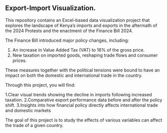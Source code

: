 ## Export-Import Visualization.

This repository contains an Excel-based data visualization project that explores the landscape of Kenya’s imports and exports in the aftermath of the 2024 Protests and the enactment of the Finance Bill 2024.

The Finance Bill introduced major policy changes, including:

1. An increase in Value Added Tax (VAT) to 16% of the gross price.
2. New taxation on imported goods, reshaping trade flows and consumer prices.

These measures together with the political tensions were bound to have an impact on both the domestic and international trade in the country.

Through this project, you will find:

1.Clear visual trends showing the decline in imports following increased taxation.
2.Comparative export performance data before and after the policy shift.
3.Insights into how financial policy directly affects international trade and domestic markets

The goal of this project is to study the effects of various variables can affect the trade of a given country.
